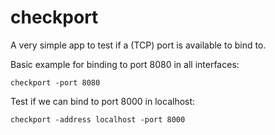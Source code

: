 # checkport #

A very simple app to test if a (TCP) port is available to bind to.

Basic example for binding to port 8080 in all interfaces:

    checkport -port 8080

Test if we can bind to port 8000 in localhost:

    checkport -address localhost -port 8000
